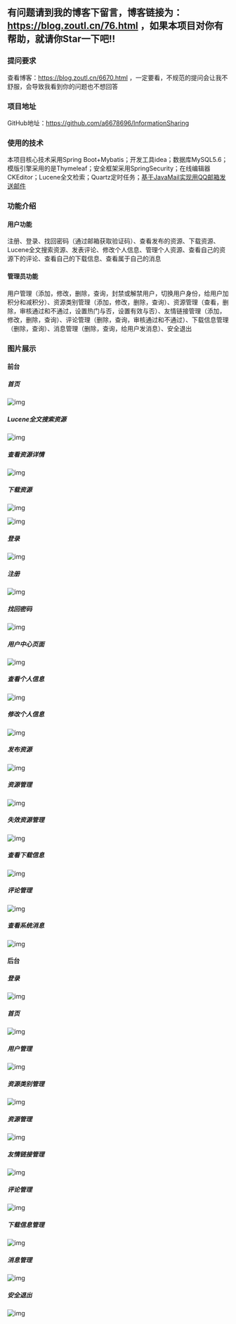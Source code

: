 ## 有问题请到我的博客下留言，博客链接为：https://blog.zoutl.cn/76.html ，如果本项目对你有帮助，就请你Star一下吧!!

### 提问要求

查看博客：https://blog.zoutl.cn/6670.html ，一定要看，不规范的提问会让我不舒服，会导致我看到你的问题也不想回答

### 项目地址

GitHub地址：https://github.com/a6678696/InformationSharing

### 使用的技术

本项目核心技术采用Spring Boot+Mybatis；开发工具idea；数据库MySQL5.6；模版引擎采用的是Thymeleaf；安全框架采用SpringSecurity；在线编辑器CKEditor；Lucene全文检索；Quartz定时任务；[基于JavaMail实现用QQ邮箱发送邮件 ](https://blog.zoutl.cn/64.html)

### 功能介绍

#### 用户功能

注册、登录、找回密码（通过邮箱获取验证码）、查看发布的资源、下载资源、Lucene全文搜索资源、发表评论、修改个人信息、管理个人资源、查看自己的资源下的评论、查看自己的下载信息、查看属于自己的消息

#### 管理员功能

用户管理（添加，修改，删除，查询，封禁或解禁用户，切换用户身份，给用户加积分和减积分）、资源类别管理（添加，修改，删除，查询）、资源管理（查看，删除，审核通过和不通过，设置热门与否，设置有效与否）、友情链接管理（添加，修改，删除，查询）、评论管理（删除，查询，审核通过和不通过）、下载信息管理（删除，查询）、消息管理（删除，查询，给用户发消息）、安全退出

### 图片展示

#### 前台

##### 首页

![img](https://image.zoutl.cn/hexo-blog/blogImage/20210117214057.jpg)

##### Lucene全文搜索资源

![img](https://image.zoutl.cn/hexo-blog/blogImage/20210117214225.jpg)

##### 查看资源详情

![img](https://image.zoutl.cn/hexo-blog/blogImage/20210117214317.jpg)

##### 下载资源

![img](https://image.zoutl.cn/hexo-blog/blogImage/20210117214501.jpg)

![img](https://image.zoutl.cn/hexo-blog/blogImage/20210117214539.jpg)

##### 登录

![img](https://image.zoutl.cn/hexo-blog/blogImage/20210117220623.jpg)

##### 注册

![img](https://image.zoutl.cn/hexo-blog/blogImage/20210117220717.jpg)

##### 找回密码

![img](https://image.zoutl.cn/hexo-blog/blogImage/20210117220756.jpg)

##### 用户中心页面

![img](https://image.zoutl.cn/hexo-blog/blogImage/20210117214651.jpg)

##### 查看个人信息

![img](https://image.zoutl.cn/hexo-blog/blogImage/20210117214812.jpg)

##### 修改个人信息

![img](https://image.zoutl.cn/hexo-blog/blogImage/20210117214732.jpg)

##### 发布资源

![img](https://image.zoutl.cn/hexo-blog/blogImage/20210117214858.jpg)

##### 资源管理

![img](https://image.zoutl.cn/hexo-blog/blogImage/20210117214946.jpg)

##### 失效资源管理

![img](https://image.zoutl.cn/hexo-blog/blogImage/20210117215028.jpg)

##### 查看下载信息

![img](https://image.zoutl.cn/hexo-blog/blogImage/20210119223132.jpg)

##### 评论管理

![img](https://image.zoutl.cn/hexo-blog/blogImage/20210117215112.jpg)

##### 查看系统消息

![img](https://image.zoutl.cn/hexo-blog/blogImage/20210117215155.jpg)

#### 后台

##### 登录

![img](https://image.zoutl.cn/hexo-blog/blogImage/20210117215341.jpg)

##### 首页

![img](https://image.zoutl.cn/hexo-blog/blogImage/20210117215248.jpg)

##### 用户管理

![img](https://image.zoutl.cn/hexo-blog/blogImage/20210117215431.jpg)

##### 资源类别管理

![img](https://image.zoutl.cn/hexo-blog/blogImage/20210117215522.jpg)

##### 资源管理

![img](https://image.zoutl.cn/hexo-blog/blogImage/20210117215627.jpg)

##### 友情链接管理

![img](https://image.zoutl.cn/hexo-blog/blogImage/20210117215710.jpg)

##### 评论管理

![img](https://image.zoutl.cn/hexo-blog/blogImage/20210117215756.jpg)

##### 下载信息管理

![img](https://image.zoutl.cn/hexo-blog/blogImage/20210117215843.jpg)

##### 消息管理

![img](https://image.zoutl.cn/hexo-blog/blogImage/20210117215925.jpg)

##### 安全退出

![img](https://image.zoutl.cn/hexo-blog/blogImage/20210117220004.jpg)
